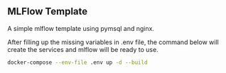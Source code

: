## MLFlow Template

A simple mlflow template using pymsql and nginx.

After filling up the missing variables in .env file, the command below will create the services and mlflow will be ready to use.

```bash
docker-compose --env-file .env up -d --build
```
